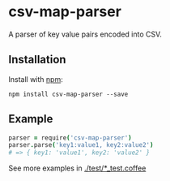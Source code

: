 # csv-map-parser

A parser of key value pairs encoded into CSV.

## Installation

Install with [npm](https://www.npmjs.com/):

```shell
npm install csv-map-parser --save
```

## Example

```coffeescript
parser = require('csv-map-parser')
parser.parse('key1:value1, key2:value2')
# => { key1: 'value1', key2: 'value2' }
```

See more examples in [./test/*_test.coffee](./test)
